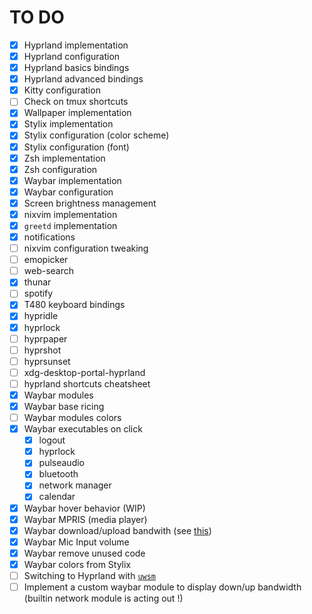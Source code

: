 # TO DO
- [x] Hyprland implementation
- [x] Hyprland configuration
- [x] Hyprland basics bindings
- [x] Hyprland advanced bindings
- [x] Kitty configuration
- [ ] Check on tmux shortcuts
- [x] Wallpaper implementation
- [x] Stylix implementation
- [x] Stylix configuration (color scheme)
- [x] Stylix configuration (font)
- [x] Zsh implementation
- [x] Zsh configuration
- [x] Waybar implementation
- [x] Waybar configuration
- [x] Screen brightness management
- [x] nixvim implementation
- [x] `greetd` implementation
- [x] notifications
- [ ] nixvim configuration tweaking
- [ ] emopicker
- [ ] web-search
- [x] thunar
- [ ] spotify
- [x] T480 keyboard bindings
- [x] hypridle
- [x] hyprlock
- [ ] hyprpaper
- [ ] hyprshot
- [ ] hyprsunset
- [ ] xdg-desktop-portal-hyprland
- [ ] hyprland shortcuts cheatsheet
- [x] Waybar modules
- [x] Waybar base ricing
- [ ] Waybar modules colors
- [x] Waybar executables on click
  - [x] logout
  - [x] hyprlock
  - [x] pulseaudio
  - [x] bluetooth
  - [x] network manager
  - [x] calendar
- [x] Waybar hover behavior (WIP)
- [x] Waybar MPRIS (media player)
- [x] Waybar download/upload bandwith (see [this](https://www.reddit.com/r/unixporn/comments/1b1rmls/sway_catppuccin_mocha_ags_waybar/))
- [x] Waybar Mic Input volume
- [x] Waybar remove unused code
- [x] Waybar colors from Stylix
- [ ] Switching to Hyprland with [`uwsm`](https://wiki.hyprland.org/Getting-Started/Master-Tutorial/#launching-hyprland)
- [ ] Implement a custom waybar module to display down/up bandwidth (builtin network module is acting out !)
